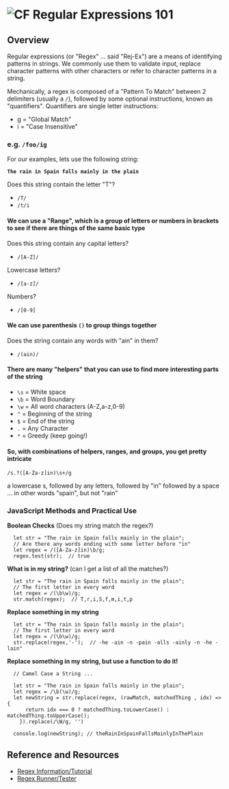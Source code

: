 ![CF](https://i.imgur.com/7v5ASc8.png)  Regular Expressions 101
=======
## Overview
Regular expressions (or "Regex" ... said "Rej-Ex") are a means of identifying patterns in strings. We commonly use them to validate input, replace character patterns with other characters or refer to character patterns in a string.

Mechanically, a regex is composed of a "Pattern To Match" between 2 delimiters (usually a `/`), followed by some optional instructions, known as "quantifiers".  Quantifiers are single letter instructions:

- g = "Global Match"
- i = "Case Insensitive"

### e.g. `/foo/ig`

For our examples, lets use the following string:

**`The rain in Spain falls mainly in the plain`**

Does this string contain the letter "T"?
- `/T/`
- `/t/i`

#### We can use a "Range", which is a group of letters or numbers in brackets to see if there are things of the same basic type

Does this string contain any capital letters?
- `/[A-Z]/`

Lowercase letters?
- `/[a-z]/`

Numbers?
- `/[0-9]`

#### We can use parenthesis `()` to group things together
Does the string contain any words with "ain" in them?
- `/(ain)/`

#### There are many "helpers" that you can use to find more interesting parts of the string

- `\s` = White space
- `\b` = Word Boundary
- `\w` = All word characters (A-Z,a-z,0-9)
- `^` = Beginning of the string
- `$` = End of the string
- `.` = Any Character
- `*` = Greedy (keep going!)

#### So, with combinations of helpers, ranges, and groups, you get pretty intricate
`/s.?([A-Za-z]in)\s+/g`

a lowercase s, followed by any letters, followed by "in" followed by a space ... in other words "spain", but not "rain"


### JavaScript Methods and Practical Use
**Boolean Checks** (Does my string match the regex?)
```
  let str = "The rain in Spain falls mainly in the plain";
  // Are there any words ending with some letter before "in"
  let regex = /([A-Za-z]in)\b/g;
  regex.test(str);  // true
```

**What is in my string?** (can I get a list of all the matches?)
```
  let str = "The rain in Spain falls mainly in the plain";
  // The first letter in every word
  let regex = /(\b\w)/g;
  str.match(regex);  // T,r,i,S,f,m,i,t,p
```

**Replace something in my string**
```
  let str = "The rain in Spain falls mainly in the plain";
  // The first letter in every word
  let regex = /(\b\w)/g;
  str.replace(regex,'-');  // -he -ain -n -pain -alls -ainly -n -he -lain"
```

**Replace something in my string, but use a function to do it!**
```
  // Camel Case a String ...

  let str = "The rain in Spain falls mainly in the plain";
  let regex = /\b(\w)/g;
  let newString = str.replace(regex, (rawMatch, matchedThing , idx) => {
      return idx === 0 ? matchedThing.toLowerCase() : matchedThing.toUpperCase();
    }).replace(/\W/g, '')

  console.log(newString); // theRainInSpainFallsMainlyInThePlain
```

## Reference and Resources
* [Regex Information/Tutorial](https://www.regular-expressions.info/)
* [Regex Runner/Tester](https://regex101.com/)